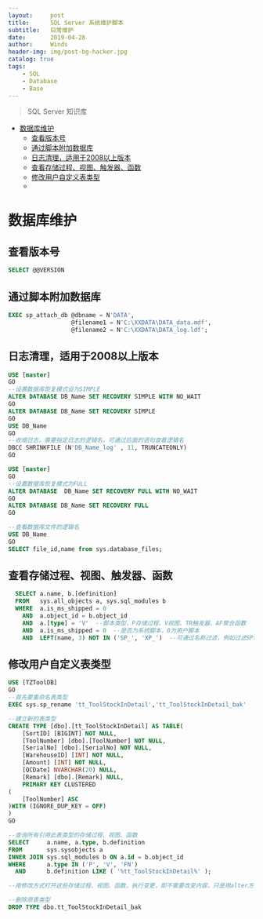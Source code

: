 ```yaml
---
layout:     post
title:      SQL Server 系统维护脚本
subtitle:   日常维护
date:       2019-04-28
author:     Winds
header-img: img/post-bg-hacker.jpg
catalog: true
tags:
    - SQL
    - Database
    - Base
---
```


>SQL Server 知识库

<!-- TOC -->
- [数据库维护](#数据库维护)
  - [查看版本号](#查看版本号)
  - [通过脚本附加数据库](#通过脚本附加数据库)
  - [日志清理，适用于2008以上版本](#日志清理，适用于2008以上版本)
  - [查看存储过程、视图、触发器、函数](#查看存储过程、视图、触发器、函数)
  - [修改用户自定义表类型](#修改用户自定义表类型)
  - [](#)

# 数据库维护

## 查看版本号

```sql
SELECT @@VERSION
```

## 通过脚本附加数据库

```sql
EXEC sp_attach_db @dbname = N'DATA',
                  @filename1 = N'C:\XXDATA\DATA_data.mdf',
                  @filename2 = N'C:\XXDATA\DATA_log.ldf';
```

## 日志清理，适用于2008以上版本

```sql
USE [master]
GO
--设置数据库恢复模式设为SIMPLE
ALTER DATABASE DB_Name SET RECOVERY SIMPLE WITH NO_WAIT
GO
ALTER DATABASE DB_Name SET RECOVERY SIMPLE
GO
USE DB_Name
GO
--收缩日志，需要指定日志的逻辑名，可通过后面的语句查看逻辑名
DBCC SHRINKFILE (N'DB_Name_log' , 11, TRUNCATEONLY)
GO

USE [master]
GO
--设置数据库恢复模式为FULL
ALTER DATABASE  DB_Name SET RECOVERY FULL WITH NO_WAIT
GO
ALTER DATABASE DB_Name SET RECOVERY FULL
GO

--查看数据库文件的逻辑名
USE DB_Name
GO
SELECT file_id,name from sys.database_files;
```

## 查看存储过程、视图、触发器、函数

```sql
  SELECT a.name, b.[definition]
  FROM   sys.all_objects a, sys.sql_modules b
  WHERE  a.is_ms_shipped = 0
    AND  a.object_id = b.object_id
    AND  a.[type] = 'V'  --脚本类型，P存储过程、V视图、TR触发器、AF聚合函数
    AND  a.is_ms_shipped = 0  --是否为系统脚本，0为用户脚本
    AND  LEFT(name, 3) NOT IN ('SP_', 'XP_')  --可通过名称过滤，例如过滤SP和XP开头的存储过程
```

## 修改用户自定义表类型

```sql
USE [TZToolDB]
GO
--首先要重命名表类型
EXEC sys.sp_rename 'tt_ToolStockInDetail','tt_ToolStockInDetail_bak'

--建立新的表类型
CREATE TYPE [dbo].[tt_ToolStockInDetail] AS TABLE(
	[SortID] [BIGINT] NOT NULL,
	[ToolNumber] [dbo].[ToolNumber] NOT NULL,
	[SerialNo] [dbo].[SerialNo] NOT NULL,
	[WarehouseID] [INT] NOT NULL,
	[Amount] [INT] NOT NULL,
	[QCDate] NVARCHAR(20) NULL,
	[Remark] [dbo].[Remark] NULL,
	PRIMARY KEY CLUSTERED 
(
	[ToolNumber] ASC
)WITH (IGNORE_DUP_KEY = OFF)
)
GO

--查询所有引用此表类型的存储过程、视图、函数
SELECT     a.name, a.type, b.definition
FROM       sys.sysobjects a
INNER JOIN sys.sql_modules b ON a.id = b.object_id
WHERE      a.type IN ('P', 'V', 'FN')
  AND      b.definition LIKE ( '%tt_ToolStockInDetail%' );

--用修改方式打开这些存储过程、视图、函数，执行变更，即不需要改变内容，只是用alter方式执行修改即可

--删除原表类型
DROP TYPE dbo.tt_ToolStockInDetail_bak
```